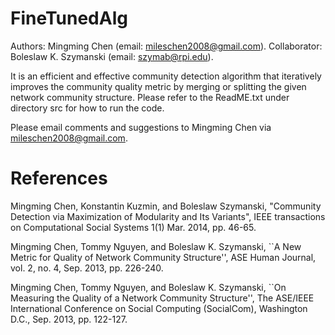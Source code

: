 # FineTunedAlg

Authors: Mingming Chen (email: mileschen2008@gmail.com). Collaborator: Boleslaw K. Szymanski (email: szymab@rpi.edu).

It is an efficient and effective community detection algorithm that iteratively improves the community quality metric by merging or splitting the given network community structure. Please refer to the ReadME.txt under directory src for how to run the code.

Please email comments and suggestions to Mingming Chen via mileschen2008@gmail.com.



References
=================
Mingming Chen, Konstantin Kuzmin, and Boleslaw Szymanski, "Community Detection via Maximization of Modularity and Its Variants", IEEE transactions on Computational Social Systems 1(1) Mar. 2014, pp. 46-65.

Mingming Chen, Tommy Nguyen, and Boleslaw K. Szymanski, ``A New Metric for Quality of Network Community Structure'', ASE Human Journal, vol. 2, no. 4, Sep. 2013, pp. 226-240.

Mingming Chen, Tommy Nguyen, and Boleslaw K. Szymanski, ``On Measuring the Quality of a Network Community Structure'', The ASE/IEEE International Conference on Social Computing (SocialCom), Washington D.C., Sep. 2013, pp. 122-127.
